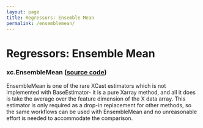 ```yaml
---
layout: page
title: Regressors: Ensemble Mean
permalink: /ensemblemean/ 
---
```


# Regressors: Ensemble Mean
### xc.EnsembleMean ([source code](https://github.com/kjhall01/xcast/blob/b1764eaa1bfaf17c85447f6571caf016a13b2915/src/estimators/regressors.py#L13))

EnsembleMean is one of the rare XCast estimators which is not implemented with BaseEstimator- it is a pure Xarray method, and all it does is take the average over the feature dimension of the X data array. This estimator is only required as a drop-in replacement for other methods, so the same workflows can be used with EnsembleMean and no unreasonable effort is needed to accommodate the comparison.
